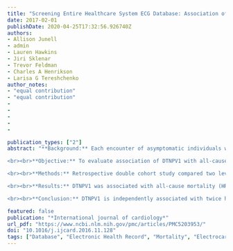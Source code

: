 ```yaml
---
title: "Screening Entire Healthcare System ECG Database: Association of Deep Terminal Negativity of P wave in lead V1 and ECG Referral with Mortality"
date: 2017-02-01
publishDate: 2020-04-25T17:32:56.926740Z
authors:
- Allison Junell
- admin
- Lauren Hawkins
- Jiri Sklenar
- Trevor Feldman
- Charles A Henrikson
- Larisa G Tereshchenko
author_notes:
- "equal contribution"
- "equal contribution"
-
-
-
-
-

publication_types: ["2"]
abstract: "**Background:** Each encounter of asymptomatic individuals with the healthcare system presents an opportunity for improvement of cardiovascular disease (CVD) awareness and sudden cardiac death (SCD) risk assessment. ECG sign deep terminal negativity of the P wave in V1 (DTNPV1) was shown to be associated with an increased risk of SCD in the general population.

<br><br>**Objective:** To evaluate association of DTNPV1 with all-cause mortality and newly diagnosed atrial fibrillation (AFib) in the large tertiary healthcare system patient population.

<br><br>**Methods:** Retrospective double cohort study compared two levels of exposure (automatically measured amplitude of P-prime (Pp) in V1): DTNPV1 (Pp from −100μV to −200μV) and ZeroPpV1 (Pp=0). An entire healthcare system (2010–2014) ECG database was screened. Medical records of children and patients with previously diagnosed AFib/atrial flutter (AFl), implanted pacemaker or cardioverter-defibrillator were excluded. DTNPV1 (n=3,413) and ZeroPpV1 (n=3,405) cohorts were matched by age and sex. Primary outcome was all-cause mortality. Secondary outcomes were newly diagnosed AFib/AFl. Median follow-up was 2.5 y.

<br><br>**Results:** DTNPV1 was associated with all-cause mortality (HR 1.95(1.64–2.31); P<0.0001) and newly diagnosed AFib (HR 1.29(1.04–1.59); P=0.021) after adjustment for CVD, comorbidities, other ECG parameters, medications, and index ECG referral. Index ECG referral by a cardiologist was independently associated with 34% relative risk reduction of mortality (HR 0.66(0.52–0.84); P=0.001), as compared to ECG referral by a non-cardiologist.

<br><br>**Conclusion:** DTNPV1 is independently associated with twice higher risk of all-cause death, as compared to patients without P prime in V1. Life-saving effect of the index ECG referral by a cardiologist requires further study."

featured: false
publication: "*International journal of cardiology*"
url_pdf: "https://www.ncbi.nlm.nih.gov/pmc/articles/PMC5203953/"
doi: "10.1016/j.ijcard.2016.11.128"
tags: ["Database", "Electronic Health Record", "Mortality", "Electrocardiogram", "Log data", "Data Utility", "Data Quality", "Electronic Health Records", "Worker Data"]
---
```


